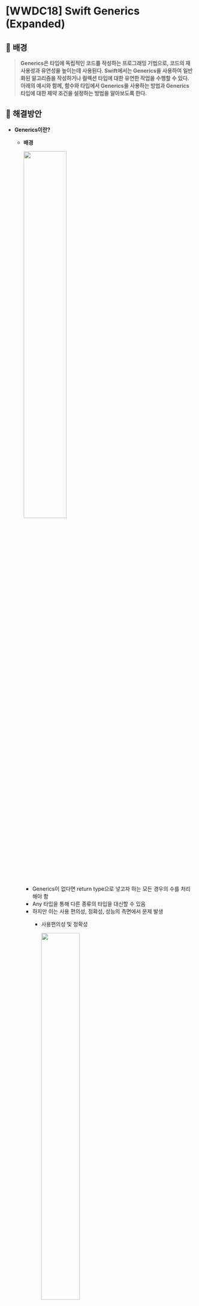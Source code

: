 # [WWDC18] Swift Generics (Expanded)

## 💎 배경

> **Generics은 타입에 독립적인 코드를 작성하는 프로그래밍 기법으로, 코드의 재사용성과 유연성을 높이는데 사용된다. Swift에서는 Generics을 사용하여 일반화된 알고리즘을 작성하거나 컬렉션 타입에 대한 유연한 작업을 수행할 수 있다. 아래의 예시와 함께, 함수와 타입에서 Generics을 사용하는 방법과 Generics 타입에 대한 제약 조건을 설정하는 방법을 알아보도록 한다.**
> 

## 💎 해결방안

- **Generics이란?**
    - **배경**
        
        <img src = "https://github.com/Groot-94/WWDC_Study/assets/99063327/1a842c0f-d33f-4fd5-848f-c526fd8c6a86" width="50%" height="50%">
        
        - Generics이 없다면 return type으로 넣고자 하는 모든 경우의 수를 처리해야 함
        - Any 타입을 통해 다른 종류의 타입을 대신할 수 있음
        - 하지만 이는 사용 편의성, 정확성, 성능의 측면에서 문제 발생
            - 사용편의성 및 정확성
                
                <img src = "https://github.com/Groot-94/WWDC_Study/assets/99063327/7cc397b6-d6d1-408f-8e07-ebeeced7c7f1" width="50%" height="50%">
                
                - 해당 값을 사용할 때, 다운 캐스팅 등 성가신 작업을 수반하며 오류 발생 가능성 존재
            - 성능
                
                <img src = "https://github.com/Groot-94/WWDC_Study/assets/99063327/8d301677-cb56-41d8-8889-281d9aba24f4" width="50%" height="50%">
                
                <img src = "https://github.com/Groot-94/WWDC_Study/assets/99063327/2547f967-6820-43c1-be5c-c2312d48deb3" width="50%" height="50%">
                
                - 타입이 지정되지 않는 접근 방식은 미리 어떤 타입이 포함되지 알지 못해, Any로 Wrapping이 될 것임
                - 이는 타입을 추적, 박싱, 언박싱하는데 많은 overhead 초래
                    - 유연성을 원치 않음에도 비용 지불
                    - Large Type의 경우 자체 내부 저장소에 들어가지 못하여, 간접 참조(indirection) 필요
                    - Indirection으로 인하여 값에 대한 포인터 또한 필요시
    - **기대효과**
        
        <img src = "https://github.com/Groot-94/WWDC_Study/assets/99063327/a90b7376-2bbb-454d-94a0-0ff7517572f7" width="50%" height="50%">
        
        - 이를 해결하고자 **Parametric Polymorphism(=Generics)** 사용
        - 해당 타입이 포함할 타입을 나타내기 위해 `< >` 안에 더 많은 정보(element) 입력
            - Element는 타입의 generic parameter 의미
            - 이때문에 Parametric Polymorphism이라 명명
            - 즉, Element는 해당 타입이 포함할 내용을 알려주는 **컴파일 타임 인수(compile-time argument)**
        
        <img src = "https://github.com/Groot-94/WWDC_Study/assets/99063327/0c88b76a-467e-45a6-85e0-cafc6b39190b" width="50%" height="50%">
        
        - 컴파일러가 컨텍스트에서 element 타입이 무엇인지 추론 가능할 경우 element 생략 가능
        - 이에 대한 정보는 컴파일 타임, 런타임 타임 모두에 적용
        - 컴파일러는 버퍼에 정확히 어떤 element 타입이 포함되는지 알기 때문에 최적화(Optimization) 또한 가능
        
        <img src = "https://github.com/Groot-94/WWDC_Study/assets/99063327/29e7d4d5-0558-431b-8a78-18069f59053f" width="50%" height="50%">
        
        - Generics를 사용하면 오버헤드 없이 인접한 메모리 블록에 모든 요소 유지 가능
        
        <img src = "https://github.com/Groot-94/WWDC_Study/assets/99063327/953695dd-541d-4f73-b462-1a773a6eec55" width="50%" height="50%">
        
        <img src = "https://github.com/Groot-94/WWDC_Study/assets/99063327/6a73ba96-6b1e-4555-9b9b-86b7ef3a5615" width="50%" height="50%">
        
        - 공통적으로 사용하는 메서드를 작성하는 가운데, 특정 조건에서만 사용하고 싶다면 extension을 할때 특정 타입으로 제한을 하면 됨

- **Designing a Protocol**
    - **목표**
        - **공통 기능을 모두 포괄하는 Protocol을 생성해보자**
        - **Collection Protocol의 축소 버전을 만들어보자**
    - **방법**
        - **각각의 구체적인 타입들의 공통점을 추출하기**
            
            <img src = "https://github.com/Groot-94/WWDC_Study/assets/99063327/932de250-6ea7-44e6-afe9-b07c19795cfb" width="50%" height="50%">
            
        - `**associatedtype` 사용하기**
            
            <img src = "https://github.com/Groot-94/WWDC_Study/assets/99063327/8376c570-54d4-4aa4-afbf-f213f7988741" width="50%" height="50%">
            
            - 각각 conform하는 타입들은 element를 적절히 설정해야 함
            - `associatedtype` 은 protocol에서 사용될 임의의 타입 이름
            - 간단히 생각하면 protocol을 위한 Generics으로 이해
        - **Subscript 기능 구현**
            
            <img width="391" alt="스크린샷 2023-05-17 오후 8 16 29" src="https://github.com/Groot-94/WWDC_Study/assets/99063327/6b659191-a50f-48a4-95b8-71af64ef8c37">
            
            - 해당 collection의 크기를 나타내는 count 프로퍼티와 Int 값에 따른 요소를 반환하는 subscript를 구현
            - Array 타입에서는 정상 작동하겠으나 Dictionary의 경우는 구조가 더욱 복잡하여 적용 불가
            <img width="457" alt="스크린샷 2023-05-17 오후 8 18 12" src="https://github.com/Groot-94/WWDC_Study/assets/99063327/b9eac05c-397d-4a99-bf87-5766d71c2fed">
            
            - Dictionary 타입도 해당 Protocol을 준수할 수 있도록, Index를 이용해 subscript를 구현
            - 이를 위해, index를 추론할 수 있는 메서드와 startIndex, endIndex 프로퍼티 생성
            
            <img width="407" alt="스크린샷 2023-05-17 오후 8 19 49" src="https://github.com/Groot-94/WWDC_Study/assets/99063327/59f3ac83-1436-40ca-ba06-ede3be529efb">
            
            - Collection 프로토콜로 돌아와 Index를 나타내는 associatedtype 정의
            - 이를 통해, Array나 Data 타입은 Index 타입으로 Int를 제공하고, Dictionary는 자체 내부 로직을 처리하기 위한 custom implementation 제공
        - **Count 기능 구현**
            
            <img width="603" alt="스크린샷 2023-05-17 오후 8 25 09" src="https://github.com/Groot-94/WWDC_Study/assets/99063327/8858396a-ab25-4d08-bb57-4cdd03ad90e9">
            
            - count 값은 endIndex에 도달하기 까지 숫자를 1씩 더해서 카운팅하는 방식
            - 기존의 Int로 구현되었던 것이 Index 타입으로 변경되면서 컴파일 에러 발생
            
            <img width="560" alt="스크린샷 2023-05-17 오후 8 26 44" src="https://github.com/Groot-94/WWDC_Study/assets/99063327/4d29d1a1-8172-4eb3-b825-bba69caef9d7">
            
            - Index가 Equatable할 때만 준수하도록 extension에 제약을 설정하면 해결 가능
            - 그러나, 모든 extension에 제약을 설정하는 것은 번거로움
            - 거의 항상 두 개의 인덱스는 비교 가능해야하는 상황
            
            <img width="492" alt="스크린샷 2023-05-17 오후 8 29 53" src="https://github.com/Groot-94/WWDC_Study/assets/99063327/0107e5cb-a566-4e8e-8279-534540540344">
            
            - Protocol에 제약을 설정하면 해당 프로토콜을 준수하는 모든 타입에 적용함으로써 extension에 일일이 제약 설정하지 않아도 됨

- **Customization Points**
    - **Count 기능 최적화**
        - 위의 Count는 전체 Collection을 살펴보면서 요소의 수를 계산하는 방법이었음
        
        <img width="473" alt="스크린샷 2023-05-17 오후 8 36 16" src="https://github.com/Groot-94/WWDC_Study/assets/99063327/4c27f252-6300-439e-8323-10aa3eddd519">
        
        - Dictionary는 자체적으로 보유하고 있는 요소의 수를 내부적으로 유지한다 가정
        - 이 정보가 있으면 자체 count 구현에 제공하면 효율적
        - 즉, 특정 유형에 overload를 추가함으로써 성능 개선 기대 가능
        
        <img width="500" alt="스크린샷 2023-05-17 오후 8 38 27" src="https://github.com/Groot-94/WWDC_Study/assets/99063327/d17dc9bb-de8f-4242-90d5-967dfc4e72c4">
        
        - map 메서드의 generic context는 위와 같음
        - 새로운 Array를 만들고 collection 내부를 순차적으로 이동하며 각 요소를 변환하고, 이를 배열에 추가하는 방식
        - 요소를 추가할수록 메모리 할당은 새롭게 다시 이루어져야 하는데, 이는 비싼 비용
        
        <img width="630" alt="스크린샷 2023-05-17 오후 8 44 37" src="https://github.com/Groot-94/WWDC_Study/assets/99063327/e602f461-80df-455f-b2e3-480b25a83ed1">
        
        - 이를 최적화하는 방법으로 mapping을 끝마친 최종 배열의 크기는 원래의 컬렉션의 크기와 동일함을 이용
        - 요소를 추가하기 전에 Array를 위한 정확한 양의 공간을 예약함으로써 속도를 빠르게 할 수 있음
        - 여기서의 self.count의 count는 일전에 만든 더 나은 버전의 count가 아닌 Array, Dictionary 등에 이미 존재하는 count를 사용한 것임
        
        <img width="411" alt="스크린샷 2023-05-17 오후 8 49 24" src="https://github.com/Groot-94/WWDC_Study/assets/99063327/5e614e7c-7896-47f4-9d70-8175409c2c6f">
        
        - 이와 같은, 사용자 지정 메서드 혹은 프로퍼티를 generic context에서 호출하기 위해서는 프로토콜 자체의 요구사항으로 선언해야 함
        - 프로토콜에 요구 사항을 추가하고, 이와 함께 extension을 통해 default implementation을 추가하는 것을 customization point라고 함
        
        <img width="608" alt="스크린샷 2023-05-17 오후 8 49 57" src="https://github.com/Groot-94/WWDC_Study/assets/99063327/3cb8b8b2-0a48-4123-b25b-578047f767ea">
        
        - customization point를 통해 컴파일러는 사용할 수 있는 메서드 혹은 프로퍼티의 더 나은 구현이 잠재적으로 있음을 알 수 있음
        - 따라서, Generic Context에서는 프로토콜을 통해 해당 구현으로 **동적 디스패치(Dynamic Dispatch)**
        
    

> **정리하면, extension을 통한 default implementation과 함께 Customization Point을 추가하면 Generics의 장점도 챙기면서, Class, implementation inheritance, method overwriting를 통해 얻을 수 있는 동일한 이점을 챙길 수 있음! 이는 Class 뿐만 아니라, Struct, Enum에서도 작동

  그렇다고 모두 이와 같이 최적화는 불가능하고, 또한 customization point는 binary 크기, 컴파일러의 런타임 성능에 작긴 하지만 0은 아닌 영향을 미치므로, 확실한 경우에만 customization point를 추가하는 것이 합리적**
> 

- **Protocol Inheritance**
    - **배경**
        
        <img width="538" alt="스크린샷 2023-05-17 오후 9 30 40" src="https://github.com/Groot-94/WWDC_Study/assets/99063327/065bfcd8-3dc0-4b47-923a-519711242c0a">
        
        - 때로는 type 무리를 분리하기 위해 단일 프로토콜로는 부족한 경우도 존재
            - lastIndex(where:)의 경우 컬렉션에서 마지막 요소의 인덱스를 찾기 가장 좋은 방법은 끝에서부터 시작해서 뒤로 걷는 것인데, Collection Protocol은 적용 불가
            - shuffle()을 하려면 Collection이 mutable해야하는데, 일반적인 Collection Protocol은 그렇지 않음
        - 즉, 추가적인 generic 알고리즘을 설명하기 위해 **프로토콜 상속**이 필요
    - **예시 1: BidirectionalCollection**
        
        <img width="639" alt="스크린샷 2023-05-17 오후 9 34 17" src="https://github.com/Groot-94/WWDC_Study/assets/99063327/39f4f4cd-23b3-4655-995c-f43b34cc6038">
        
        - Collection Protocl에 명시된 기능뿐만 아니라, 컬렉션에서 뒤로 이동할 수 있는 추가 요구 사항을 명시
        - SinglyLinkedList와 같이, Collection이지만 BidirectionalCollection 프로토콜을 준수하지 못하는 경우 존재
        
        <img width="616" alt="스크린샷 2023-05-17 오후 9 38 43" src="https://github.com/Groot-94/WWDC_Study/assets/99063327/949a3c33-e325-4635-9df3-f55687f851e8">
        
        - 즉, protocol inheritance를 한 이후에는, 프로토콜을 준수하는 타입을 제한하지만 새로운 알고리즘을 구현하도록 허용
    - **예시 2: Shuffle**
        
        <img width="603" alt="스크린샷 2023-05-17 오후 9 39 59" src="https://github.com/Groot-94/WWDC_Study/assets/99063327/d55db922-8ffd-4557-bcba-9dd00988f0ad">
        
        <img width="581" alt="스크린샷 2023-05-17 오후 9 40 46" src="https://github.com/Groot-94/WWDC_Study/assets/99063327/5578ad2e-5274-4c51-84b8-cd222712601c">
        
        - Fisher-Yates Shuffle 알고리즘을 통해 컬렉션의 처음부터 끝에 이르기까지 요소를 무작위로 선정하여 바꾸는 방식
        
        <img width="607" alt="스크린샷 2023-05-17 오후 9 42 59" src="https://github.com/Groot-94/WWDC_Study/assets/99063327/0331013e-192c-4e92-8ffc-028b42b055b2">
        
        - random 기능을 통해 현재 컬렉션에 있는 위치와 컬렉션 끝 사이에 임의의 숫자를 가져옴
        - 이는 Int값이므로, offsetBy를 이용해 인덱스 값을 추출
        - 다음으로, swaptAt()을 사용하여 교환
        
        <img width="590" alt="스크린샷 2023-05-17 오후 9 45 11" src="https://github.com/Groot-94/WWDC_Study/assets/99063327/ff568f8d-89df-4b51-a545-42e298fbbb78">
        
        - 위의 가능을 모두 명시한 후, 이를 ShuffleCollection으로 명명하는 것은 좋은 방법이 아님
        - 즉, 요구 사항을 찾은 다음 단지 그 하나의 알고리즘을 설명하기 위한 프로토콜로 패키지화하는 방법은 좋지 못한 방법임
            - 좀 극단적인 예시를 들면
                
                > “이 프로토콜은 과일을 자르고, 과일을 믹서에 넣으며, 쥬스로 만들고, 손님에게 파는 알고리즘을 담았습니다!”
                “프로토콜로 만들었으니 다른 비슷한 경우에 쓰세요!!”
                > 
            - 과연 이것이 재사용 되기 편한 프로토콜일까….? No!
        
        <img width="579" alt="스크린샷 2023-05-17 오후 9 46 46" src="https://github.com/Groot-94/WWDC_Study/assets/99063327/be63afad-a64c-4fed-8aa9-6978de01c83e">
        
        - 다시, shuffle()로 돌아가 중요한 점을 캐치해보자
        - shuffle()은 random access와 element mutation을 사용하고 있음
        - 이는 두 개의 기능이므로, **각각 별도의 프로토콜로 분리 가능(상속 계층 분할)**
            - RandomAccessCollection
                - 컬렉션 내 jump 가능 → 인덱스를 빠르게 이동
                - random access를 제공하는 unsafeBufferPoint와 같은 타입이 있음
                - 단, mutation은 허용 X → 별개의 영역임!
            - MutableCollection
                - mutation 기능 제공
                - 단, random access는 허용 X
                - 예시) 단반향 연결 리스트(Singly Linked List)
        
        <img width="474" alt="스크린샷 2023-05-17 오후 9 54 49" src="https://github.com/Groot-94/WWDC_Study/assets/99063327/1f1266dc-e57d-4fc4-9a6a-8ae682562de3">
        
        - 상속 계층을 분할함으로써, 클라이언트 자체가 수행 중인 generic 알고리즘을 구현하기 위해 여러 프로토콜을 구성하여 기능을 통합
        
        <img width="608" alt="스크린샷 2023-05-17 오후 9 56 44" src="https://github.com/Groot-94/WWDC_Study/assets/99063327/1e5ba376-3290-4d13-a54b-ec36e1e04db1">
        
        - 준수하는 타입이 많고 generic 알고리즘이 많으면 **프로토콜 계층 구조(Protocol Hierachy)**가 형상되는 경향이 있음
        - 이러한 계층 구조는 너무 커도, 너무 세분화되어서도 안됨
        - 계층 `하단 → 상단` = 요구사항이 더 적은 프로토콜로 이동
        - 계층 `상단 → 하단` = 고급 기능이 필요한 보다 복잡하고 전문화된 알고리즘 구현

- **Conditional Conformance**
    - **예시 1: Slice**
        
        <img width="564" alt="스크린샷 2023-05-17 오후 10 06 29" src="https://github.com/Groot-94/WWDC_Study/assets/99063327/d4f4fd94-988d-444d-8a59-041481146fd7">
        
        - 모든 컬렉션은 특정 인덱스 범위를 첨자(..<)를 통해 subscripting하여 컬렉션 조각(slice)를 생성할 수 있음
        - 해당 slice는 컬렉션의 일부에 해당하며, Slice 타입으로 지정
        - Slice는 generic adaptor 타입임
        - 따라서, base collection 타입에서 매개변수화(parameterized)되며, 그 자체로 collection임
        
        <img width="594" alt="스크린샷 2023-05-17 오후 10 06 42" src="https://github.com/Groot-94/WWDC_Study/assets/99063327/f996a889-cd96-4472-bc3f-2d809fdaee43">
        
        - 이를 통해, Slice 또한 Collection에 기대하는 모든 작업을 수행할 수 있기를 기대
        - 실제로 Collection 프로토콜에 명시된 기능인 index(where:)는 잘 수행하나, BidirectionalCollection의 기능인 lastIndex(where:)은 에러 발생
        - 이는 그 slice가 BidirectionalCollection임을 모르기 때문
        
        <img width="578" alt="스크린샷 2023-05-17 오후 10 08 00" src="https://github.com/Groot-94/WWDC_Study/assets/99063327/5a39fc88-470c-4862-97de-a6a60913b7d1">
        
        - BidirectionalCollection을 준수하도록 Slice의 extension 생성
        - base collection 측면에서 구현할 수 있는 작업 전에 이 index를 구현해야 함
        - 이때 컴파일 에러가 발생하는데, base collection에 대해 우리가 유일하게 아는 것은 그것이 collection이라는 사실뿐, 실행하기 전에는 index를 가지지 않음
        
        <img width="605" alt="스크린샷 2023-05-17 오후 10 11 38" src="https://github.com/Groot-94/WWDC_Study/assets/99063327/a89d497d-2617-4c29-8fc6-06757f18f172">
        
        - 이를 해결하기 위해 extension에 base가 bidirectionalCollection이어야 한다는 요구사항을 추가
        - 이것이 **조건부 적합성(conditional conformance)**임
        - 프로토콜에 대한 적합성(conformance)를 선언하는 extension
        - 효과
            - 조건부 적합성을 통해 프로토콜 계층이 있을때 잘 쌓일 수 있음!
            - extension 기능을 작성하고 하나의 프로토콜을 따르게 하여, 해당 확장 기능의 목적과 의미 분명
            - composability 허용 → 기본 컬렉션이 수행하는 작업은 무엇이든 Slice 타입도 수행 가능
    - **예시 2: Ranges**
        
        <img width="388" alt="스크린샷 2023-05-17 오후 10 19 32" src="https://github.com/Groot-94/WWDC_Study/assets/99063327/ae8262c4-2ba4-439e-880d-611375e15316">
        
        - `..<`를 통해 범위 형성 가능
        - Int Range는 Loop에 사용도 가능
        - 이는 Int Range가 Collection을 준수하기 때문
        
        <img width="628" alt="스크린샷 2023-05-17 오후 10 21 39" src="https://github.com/Groot-94/WWDC_Study/assets/99063327/3b10cfb7-40fa-41f2-9156-a50dbe3c424a">
        
        - Swift 4.2 이전에는 다른 타입 integer range를 가져올 수 있었음
        - 이것이 바로 CountableRange 타입임
        - Range 타입과 구조적으로 동일
        - 차이점은 Bound 타입에 몇 가지 요구사항 추가 유무
            - Strideable 프로토콜을 통해 요소를 살펴보고 열거할 수 있음을 의미
            - 이것이 CountableRange가 RandomAccessCollection을 준수하도록 만드는데 필요한 기능
        
        <img width="626" alt="스크린샷 2023-05-17 오후 10 28 51" src="https://github.com/Groot-94/WWDC_Study/assets/99063327/b54d8dbe-67e6-474b-920e-2f520cfd9d9a">
        
        - 조건부 적합성을 사용하면 더 잘 표현 가능
        - 위의 예시는 Random Access Collection만을 준수하고 있는데, 무조건적인 성능이면 괜찮음
            - Random Access Collection에 대한 적합성을 선언하는 것은 그것이 상속하는 모든 프로토콜[ex) BidirectionalColection과 Collection]에 대한 적합성을 암시하기 때문
        - 그런데 계층 구조의 여러 레벨에서 서로 다른 제약이 필요로하기 때문에 에러가 발생
        
        <img width="623" alt="스크린샷 2023-05-17 오후 10 34 48" src="https://github.com/Groot-94/WWDC_Study/assets/99063327/b3d911a9-cea2-41eb-aa30-838e245aebda">
        
        - 따라서, 위와 같이 명시적으로 작성
        - Range가 CountableRange가 수행하는 모든 작업을 하니, CountableRange는 버릴 수도 있음
        - 그러나, Swift Standard Library에서 CountableRange을 사용하는 경우가 많으므로, Generic TypeAlias로 유지 → 소스 호환성 측면
            - Generic TypeAlias는 Range를 셀 수 있게 만드는 데 필요한 모든 extra 요구 사항을 추가
            - 컬렉션으로 전환하는데 필요한 요구 사항이지만, 기본 range 타입의 대체 이름에 불과

- **Recursive Constraints**
    - **문제상황**
        - 재귀 제약 조건(Recursive Contstraints)은 프로토콜과 associated types 간의 관계를 설명
        
        <img width="613" alt="스크린샷 2023-05-17 오후 10 42 02" src="https://github.com/Groot-94/WWDC_Study/assets/99063327/6ca6006e-e284-411a-a00f-315e9f0b8a8f">
        
        - Recursive Constraint는 동일한 프로토콜을 언급하는 프로토콜 내 제약에 불과
        - 연관값인 SubSequence는 그 자체로 Collection인데 왜 필요할까?
        - 연관값에 의존하는 generic 알고리즘을 살펴보자!
        
        <img width="550" alt="스크린샷 2023-05-17 오후 10 42 45" src="https://github.com/Groot-94/WWDC_Study/assets/99063327/af9ea1c7-41b6-414b-85b0-2fa1a310732f">
        
        - 특정 숫자를 삽입하되, 이미 정렬된 배열 내 숫자들과 비교하여 오름차순을 유지하고자 함
        
        <img width="611" alt="스크린샷 2023-05-17 오후 10 46 57" src="https://github.com/Groot-94/WWDC_Study/assets/99063327/b72490c1-b6ce-4f0e-9618-c182acde667d">
        
        - 이를 위한 분할-정복 이진 검색 알고리즘은 위와 같음
        
        <img width="591" alt="스크린샷 2023-05-17 오후 10 46 40" src="https://github.com/Groot-94/WWDC_Study/assets/99063327/faa93a88-9b94-4c65-868b-e34424295f73">
        
        - Collection의 적절한 Slice를 추출하여 재귀적으로 작업을 수행
        - Slice Adapter는 위에서 설명한 바와 같이 모든 컬렉션에서 작동
        
        <img width="599" alt="스크린샷 2023-05-17 오후 10 49 08" src="https://github.com/Groot-94/WWDC_Study/assets/99063327/ccca1c98-b25b-4ca3-bdd4-a41c48bdfb8c">
        
        - 문제는 일부 Collection에서 특정 Slice 타입을 원하지 않을 수 있음
            - 일례로, String은 Substring을 Slice로 반환
            - Range 타입의 Slicing 작업은 새로운 bounds와 정확히 동일한 range 타입의 인스턴스를 반환
        - 따라서, Collection을 준수하는 다양한 타입 간의 variation을 캡처하기 위해서는 Collection 프로토콜에 새로운 요구 사항을 도입
        
        <img width="626" alt="스크린샷 2023-05-17 오후 10 52 26" src="https://github.com/Groot-94/WWDC_Study/assets/99063327/973efc5a-9b1d-4074-9c3d-79df150d3f2e">
        
        - 요구 사항으로 slicing subscript를 Collection 프로토콜 자체로 가져옴
        - subscript 결과 타입이 새로운 associatedType인 SubSequence로 설명됨
        - String과 Range 모두 새로운 Collection 요구 사항을 충족
        
        ![스크린샷 2023-05-17 오후 10 55 39](https://github.com/Groot-94/WWDC_Study/assets/99063327/74d8ab01-bc4e-455a-b350-30a7919614c6)
        
        - String의 경우 SubSequence 타입이 SubString임
        
        <img width="543" alt="스크린샷 2023-05-17 오후 10 56 17" src="https://github.com/Groot-94/WWDC_Study/assets/99063327/86c530be-e12d-4cf1-8278-0cea6a6f6880">
        
        - Range의 경우 SubSequence 타입이 Range 자체임
        
        <img width="607" alt="스크린샷 2023-05-17 오후 10 59 16" src="https://github.com/Groot-94/WWDC_Study/assets/99063327/fe3775a0-01c7-456d-a63e-6fedf4f38421">
        
        - 실제 SubSequence 유형을 커스터마이징 하지 않으려는 다른 Collection 타입의 경우에는 Slicing 기본 제한 사항 설정 가능
        - associatedType은 default value 가질 수 있음
        
        <img width="498" alt="스크린샷 2023-05-17 오후 10 59 50" src="https://github.com/Groot-94/WWDC_Study/assets/99063327/8c4aa3c8-2be8-43ab-9e60-7501b2b590e1">
        
        - 뿐만 아니라, Default Subsequence 타입을 선택한 경우, Default slicing subscript 구현 적용을 제한할 수도 있음
        - 이 패턴은, default implementation이 SubSequence를 위의 String과 Range 예시처럼 커스터마이징한 Collection 타입에 대한 오버로드로 표시되는 것을 방지
        
        <img width="607" alt="스크린샷 2023-05-17 오후 11 08 01" src="https://github.com/Groot-94/WWDC_Study/assets/99063327/04629db4-9550-41e8-ae09-600a45e69d43">
        
        - 다시 알고리즘으로 돌아와서, Subscript를 통해 Self.Subsequence를 반환
            - SubSequence 타입인 Slice를 형성할 것임
        - 그런 다음, 해당 Slice에서 sortedInsetionPoint를 재귀적으로 호출
        - 이 로직은 SubSequence 타입이 Collection 그 자체(Self.Element 부분)일 때 의미가 있음
        - 메서드가 호출되면 Collection의 element 타입의 값이 전달됨
        
        <img width="614" alt="스크린샷 2023-05-17 오후 11 09 37" src="https://github.com/Groot-94/WWDC_Study/assets/99063327/901f0673-f0ae-4dd6-a0b7-32bb1c0f256f">
        
        - 그런데, 재귀 호출 자체는 SubSequence의 element 타입의 값을 기대
        - 이것이 정상 작동하려면 해당 Element 타입이 동일해야함
        
        <img width="604" alt="스크린샷 2023-05-17 오후 11 09 58" src="https://github.com/Groot-94/WWDC_Study/assets/99063327/5f6ec618-dfbf-4f0e-95d2-393855a8510a">
        
        - 이제 재귀 호출에서 인덱스를 반환할 때 동일한 문제가 발생
        - SubSequence 관점으로 계산되기 때문
        - 그런데 반환되는 해당 인덱스는 현재 컬렉션에 대하여 유효한 인덱스여야 함
        - 다행히, Collection 프로토콜 자체에서는 이러한 모든 요구 사항을 캡처 가능
    - **해결방법: Recursive Constraints**
        
        <img width="623" alt="스크린샷 2023-05-17 오후 11 13 22" src="https://github.com/Groot-94/WWDC_Study/assets/99063327/49b30c5e-7da3-4495-8fdb-7611b522a197">
        
        - 그러므로, 가장 먼저 할 일은 Collection의 SubSequence 자체가 Collection 임을 명시
        - 이를 **Recursive Constraint(재귀 제약 조건)**이라 함
        
        <img width="621" alt="스크린샷 2023-05-17 오후 11 15 52" src="https://github.com/Groot-94/WWDC_Study/assets/99063327/a4e3f0ef-05c3-48ee-aff5-418df371d77c">
        
        - 다음으로, where 절을 사용하여 SubSequence를 추가로 제한 설정
        - 각각 Element 타입을 가지고 있으므로, 두 Element 타입이 동일해야 함을 보장
        
        <img width="571" alt="스크린샷 2023-05-17 오후 11 16 56" src="https://github.com/Groot-94/WWDC_Study/assets/99063327/462016d6-f133-4f42-9bdb-b5a0ac3f5b1f">
        
        - 같은 맥락으로 Index에도 똑같이 적용 가능
        
        <img width="623" alt="스크린샷 2023-05-17 오후 11 18 18" src="https://github.com/Groot-94/WWDC_Study/assets/99063327/1085cd68-15c7-4af5-a056-c64bcfb6a967">
        
        - SubSequence는 Slicing 할 수 있을까?
        
        <img width="639" alt="스크린샷 2023-05-17 오후 11 19 02" src="https://github.com/Groot-94/WWDC_Study/assets/99063327/01287d6a-9a7a-4efe-bde4-a19b9e4a3e6f">
        
        - 물론 가능!
        - 각 지점에서 완전힌 새로운 타입을 가짐
        - 재귀가 결국 런타임에 종료되는 한 문제는 없지만 효율적으로 개선할 수 있음
        
        <img width="613" alt="스크린샷 2023-05-17 오후 11 20 05" src="https://github.com/Groot-94/WWDC_Study/assets/99063327/13a43198-34b2-45a3-8c30-4b70d4bddd0c">
        
        - 분할 정복 알고리즘을 비재귀적으로 만들면 더 효율적인 경우가 많음
        - 위의 예시는 기존의 재귀 방식을 while Loop를 통해 비재귀적으로 변경
        - 코드를 살펴보면, 먼저 전체 Collection의 Slice를 가져옴
        - 그런 다음, Slice 중간 요소에 대해 삽입할 값과 비교
        - 결과에 따라, 다음 Loop로 가기 전에 slice의 값을 재정의하여 검색 범위를 좁힘
        - 문제는 서로 다른 타입임에서 발생
        - 반드시 두 유형이 동일함을 보장하지 않기 때문에 컴파일 에러 발생
        
        <img width="531" alt="스크린샷 2023-05-17 오후 11 25 04" src="https://github.com/Groot-94/WWDC_Study/assets/99063327/675b6601-560e-49cd-97e5-2656edcba510">
        
        - 그런데, 반드시 저렇게 Slice<Slice<Slice…>>>로 타야할까?
        - Slice 타입은 기본 Collection(Self)과 동일한 인덱스 사용
        - 그리고 기본 Collection(Self)도 알고 있음
        
        <img width="551" alt="스크린샷 2023-05-17 오후 11 26 44" src="https://github.com/Groot-94/WWDC_Study/assets/99063327/3c3da46a-c1e9-4c08-a50b-0ed7688ad047">
        
        - 따라서 Slice를 Slice 할 때 알게된 새로운 인덱스를 기본 Collection으로 다시 가져와, 기본 컬렉션에서 새로운 Slice를 만들면 됨
        - SubString 작동방식이 위와 같음
        
        <img width="610" alt="스크린샷 2023-05-17 오후 11 28 41" src="https://github.com/Groot-94/WWDC_Study/assets/99063327/93d03e7b-2e6f-4df4-b048-3d6811027c6b">
        
        - Collection의 프로토콜 요구사항으로 명시하여 모델링
            - SubSequence와 SubSequence.SubSequence가 동일한 유형임을 명시
            - 따라서, Slice를 Slice를 하면 아까의 Self.SubSequence.SubSequence….과 달리 Self.SubSequence 타입임
        
        <img width="578" alt="스크린샷 2023-05-17 오후 11 30 33" src="https://github.com/Groot-94/WWDC_Study/assets/99063327/4d50728f-eee1-4e72-b609-0aef0f2d6b3e">
        
        <img width="558" alt="스크린샷 2023-05-17 오후 11 31 35" src="https://github.com/Groot-94/WWDC_Study/assets/99063327/9acb03c9-464a-4c14-869a-52997c32b782">
        
        - 마지막 문제로 index offset 작업을 하기 위해서는 SubSequence 타입이 Random Access Collection 이어야 함
        
        <img width="592" alt="스크린샷 2023-05-17 오후 11 31 57" src="https://github.com/Groot-94/WWDC_Study/assets/99063327/530d4719-7a62-4946-b2eb-21f99f97a27e">
        
        - 이를 설명하기 위해, protocol에 where 절 사용
            - BidirectionalCollection이 Collection에서 상속될 때, SubSequence에 새로운 제약 조건을 추가하여 해당 BidirectionalCollection Protocol을 준수하도록 요구
            - RandomAccessCollection 또한 마찬가지
            - 이는 다시 Recursive Constraint이지만, 이제는 BidirectionalCollection, RandomAccessCollection 프로토콜에서 표현됨
        
        <img width="627" alt="스크린샷 2023-05-17 오후 11 34 54" src="https://github.com/Groot-94/WWDC_Study/assets/99063327/83059144-2636-4741-9940-af6b586e0be9">
        
        - Recursive Contraints 또한 Conditional Conformance와 같이 프로토콜 계층 구조를 추적하는 경향이 있음
        - 그리고 기능을 서로 지원함

- **Generics and Classes**
    - **문제상황**
        - 클래스의 상속은 리스코프 치환 법칙에 따라 부모 클래스의 행동 규약을 자식 클래스가 위반 X
        - 프로토콜 적합성 또한 하위 클래스에 효과적으로 상속됨
        - 그러나, 실제 subclass에 새로운 요구 사항을 추가하는 경우, 일반적으로 initializer requirements의 경우에는 문제가 발생할 수 있음
        
        <img width="562" alt="스크린샷 2023-05-17 오후 11 56 23" src="https://github.com/Groot-94/WWDC_Study/assets/99063327/78d56529-b625-43e2-9565-fd890fb1cd37">
        
        - Decoder에서 conforming 타입의 새로운 인스턴스를 생성하기 위한 Initializer Requirement(초기화 요구사항)
        
        <img width="445" alt="스크린샷 2023-05-17 오후 11 57 33" src="https://github.com/Groot-94/WWDC_Study/assets/99063327/043f9a0b-f491-4515-81f3-8ba2148d4376">
        
        - Decoding 가능한 프로토콜에 convenience method 추가
        - 이는 기본적으로 Initializer의 Wrapper인 Decoder에서 새로운 인스턴스를 생성하여 사용하기 쉽게 만드는 static method임
        - 주목할 점은 다음의 두가지 사항임
            - 대문자 S로 Self를 반환함
                - 이것은 conforming 타입이므로 static method를 호출하는 것과 동일한 유형임
            - 이것을 어떻게 구현하고 있는가
                - Decodable한 타입의 완전히 새로운 인스턴스를 생성하고 반환하기 위해 initializer를 호출
        
        <img width="621" alt="스크린샷 2023-05-18 오전 12 02 15" src="https://github.com/Groot-94/WWDC_Study/assets/99063327/0ce9355c-3373-4aae-b4c7-dc3186cd03ee">
        
        - 리스코프 치환 법칙을 적용할 때, Vehicle의 모든 subclass를 사용할 수 있다고 기대
        - 즉, Taxi에서도 decode(from:)을 호출할 수 있음
        - 여기서 반환되는 것은 임의의 Vehicle 인스턴스가 아닌 Taxi 인스턴스인 Taxi임
        - 어떻게 이렇게 작동하는지 다시 살펴보자!
        
        <img width="602" alt="스크린샷 2023-05-18 오전 12 04 18" src="https://github.com/Groot-94/WWDC_Study/assets/99063327/19a27f35-c3b9-4890-878a-0c0e11b2101d">
        
        - Taxi 클래스는 hourlyRate을 가지고 있으며, Taxi.decode를 호출할 때 Protocol을 거쳐, 프로토콜 초기화 요구사항(protocol initializer requirement)를 거치게 됨
        - 실제로 호출할 수 있는 initializer는 하나뿐임
        - 이는 superclass에서 Vehicle 클래스 내부에 선언된 initializer임
        
        <img width="614" alt="스크린샷 2023-05-18 오전 12 08 37" src="https://github.com/Groot-94/WWDC_Study/assets/99063327/1f4f6d22-04de-4d77-aa8c-a41f9b2b305e">
        
        - initializer는 Vehicle의 모든 상태를 decode하는 법을 알고 있음
        - 그러나 Taxi subclass에 대해서는 모름
        - 따라서, 이 initializer를 직접 사용하면 실제로 hourlyRate가 완전히 초기화되지 않는 문제 발생
    - **해결방안: Requried Init, Final Class**
        
        <img width="622" alt="스크린샷 2023-05-18 오전 12 08 51" src="https://github.com/Groot-94/WWDC_Study/assets/99063327/f675b859-60c0-47f8-b451-22424af3683e">
        
        - 물론, 이런 문제에 빠지기 전에 컴파일 에러로 경고를 날림
        - Vehicle이 Decodable 프로토콜을 준수하도록 하는 시점에서 실제로 이 initializer에 문제가 있다고 진단
        
        <img width="565" alt="스크린샷 2023-05-18 오전 12 10 05" src="https://github.com/Groot-94/WWDC_Study/assets/99063327/2f39fb38-3101-4b43-b0e0-cfecc5d9f1a7">
        
        - 따라서 이는 required로 표시해야함
        - 필수 이니셜라이저(required initalizer)는 모든 subclass에서 구현되어야 함
        - 단지 지금의 subclass뿐만 아니라, subclass의 subclass, 현재 알지 못하는 미래의 subclass 또한 마찬가지!
        
        <img width="596" alt="스크린샷 2023-05-18 오전 12 11 45" src="https://github.com/Groot-94/WWDC_Study/assets/99063327/60401e4c-e31d-4463-9c24-c98ab019e874">
        
        - 이를 통해 Taxi 또한 required init 구현
        
        <img width="611" alt="스크린샷 2023-05-18 오전 12 12 20" src="https://github.com/Groot-94/WWDC_Study/assets/99063327/87cd89ff-4618-41e1-af5d-d3e3f55679f9">
        
        - final class는 subclass가 없을것이므로 예외
        - 따라서, class를 사용할 때, reference semantics를 위해 더 이상 상속 메커니즘을 통해 클래스를 커스터마이징할 필요가 없으면 final 키워드 사용 권장
            - 그렇다고 나중에 클래스를 커스터마이징 못한다는 의미는 X
            - extension은 여전히 작성 가능
            - 같은 방법으로 struct, enum 확장 가능
            - 더 많은 dynamic dispatch를 위해 적합성 추가도 가능
            - 그럼에도 final 키워드는 generic 시스템과의 상호작용을 단순화하고, 런타임 시 컴파일러에 대한 최적화 기회도 가질 수 있음

## 💎 요약
<img width="605" alt="스크린샷 2023-05-18 오전 12 16 24" src="https://github.com/Groot-94/WWDC_Study/assets/99063327/4caa1895-cf60-41ef-b14b-d40172727257">

> **Swift Generics은 기본적으로 static type 정보를 유지하면서 코드 재사용 기능 제공**
> 

> **올바른 프로그램을 더 쉽게 작성하고, 효율적으로 실행되는 프로그램으로 컴파일하기 위해 프로토콜을 설계할 때, 프로토콜에 작성하려는 Generic 알고리즘간 push-pull을 허용

- conforming 타입의 하위 집합에서만 지원되는 새로운 generic 알고리즘을 구현하기 위해 좀 더 특수화된 기능이 필요한 경우, protocol inheritance 도입
- 특히, 프로토콜 계층 구조로 작업할 때 잘 구성될 수 있도록 generic 타입을 작성할 때 conditional conformance 유지**
> 

> **마지막으로, 클래스 상속과 generic 시스템 간 까다로운 상호 작용에 대하여 추론할 때, 리스코프 치환 원칙으로 돌아가 conformance를 작성한 superclass가 아닌 subclass를 도입하면 어떤 일이 발생할지 생각해보기**
> 

## 💎 참고 자료

- **Swift Generics (Expanded) - Apple Developer**

[Swift Generics (Expanded) - WWDC18 - Videos - Apple Developer](https://developer.apple.com/videos/play/wwdc2018/406/)

- **AssociatedType - WoongiOS Tistory**

[associatedType](https://woongsios.tistory.com/97)
